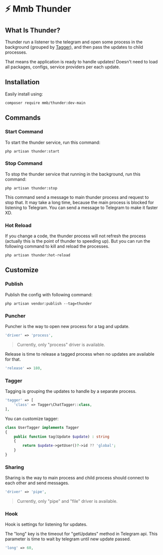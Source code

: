 # ⚡ Mmb Thunder

## What Is Thunder?

Thunder run a listener to the telegram and open some process in the background
(grouped by [Tagger](#Tagger)), and then pass the updates to child processes.

That means the application is ready to handle updates! Doesn't need to load
all packages, configs, service providers per each update.


## Installation

Easily install using:

```shell
composer require mmb/thunder:dev-main
```

## Commands

### Start Command

To start the thunder service, run this command:

```shell
php artisan thunder:start
```

### Stop Command

To stop the thunder service that running in the background, run this command:

```shell
php artisan thunder:stop
```

This command send a message to main thunder process and request to stop that.
It may take a long time, because the main process is blocked for listening
to Telegram.
You can send a message to Telegram to make it faster XD.

### Hot Reload

If you change a code, the thunder process will not refresh the process
(actually this is the point of thunder to speeding up).
But you can run the following command to kill and reload the processes.

```shell
php artisan thunder:hot-reload
```


## Customize

### Publish

Publish the config with following command:

```shell
php artisan vendor:publish --tag=thunder
```

### Puncher

Puncher is the way to open new process for a tag and update.

```php
'driver' => 'process',
```

> Currently, only "process" driver is available.

Release is time to release a tagged process when no updates are available for that.

```php
'release' => 180,
```


### Tagger

Tagging is grouping the updates to handle by a separate process.

```php
'tagger' => [
    'class' => Tagger\ChatTagger::class,
],
```

You can customize tagger:

```php
class UserTagger implements Tagger
{
    public function tag(Update $update) : string
    {
        return $update->getUser()?->id ?? 'global';
    }
}
```


### Sharing

Sharing is the way to main process and child process should connect to each
other and send messages.

```php
'driver' => 'pipe',
```

> Currently, only "pipe" and "file" driver is available.


### Hook

Hook is settings for listening for updates.

The "long" key is the timeout for "getUpdates" method in Telegram api.
This parameter is time to wait by telegram until new update passed.

```php
'long' => 60,
```
